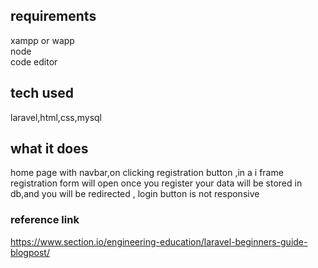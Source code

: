 ## requirements
xampp or wapp<br>
node<br>
code editor<br>
## tech used
laravel,html,css,mysql
## what it does
home page with navbar,on clicking registration  button ,in a i frame registration form will open once you register your data will be stored in db,and you will be redirected ,
login button is not responsive
### reference link
https://www.section.io/engineering-education/laravel-beginners-guide-blogpost/

